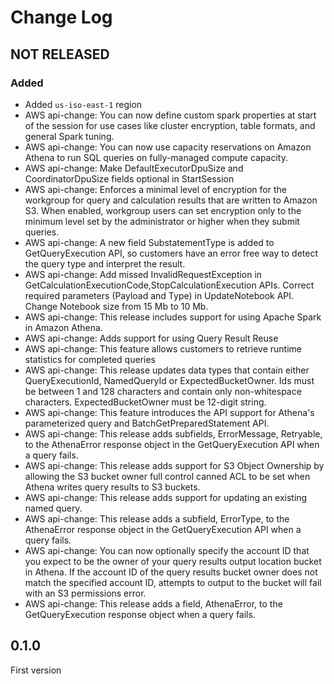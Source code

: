 # Change Log

## NOT RELEASED

### Added

- Added `us-iso-east-1` region
- AWS api-change: You can now define custom spark properties at start of the session for use cases like cluster encryption, table formats, and general Spark tuning.
- AWS api-change: You can now use capacity reservations on Amazon Athena to run SQL queries on fully-managed compute capacity.
- AWS api-change: Make DefaultExecutorDpuSize and CoordinatorDpuSize fields optional in StartSession
- AWS api-change: Enforces a minimal level of encryption for the workgroup for query and calculation results that are written to Amazon S3. When enabled, workgroup users can set encryption only to the minimum level set by the administrator or higher when they submit queries.
- AWS api-change: A new field SubstatementType is added to GetQueryExecution API, so customers have an error free way to detect the query type and interpret the result.
- AWS api-change: Add missed InvalidRequestException in GetCalculationExecutionCode,StopCalculationExecution APIs. Correct required parameters (Payload and Type) in UpdateNotebook API. Change Notebook size from 15 Mb to 10 Mb.
- AWS api-change: This release includes support for using Apache Spark in Amazon Athena.
- AWS api-change: Adds support for using Query Result Reuse
- AWS api-change: This feature allows customers to retrieve runtime statistics for completed queries
- AWS api-change: This release updates data types that contain either QueryExecutionId, NamedQueryId or ExpectedBucketOwner. Ids must be between 1 and 128 characters and contain only non-whitespace characters. ExpectedBucketOwner must be 12-digit string.
- AWS api-change: This feature introduces the API support for Athena's parameterized query and BatchGetPreparedStatement API.
- AWS api-change: This release adds subfields, ErrorMessage, Retryable, to the AthenaError response object in the GetQueryExecution API when a query fails.
- AWS api-change: This release adds support for S3 Object Ownership by allowing the S3 bucket owner full control canned ACL to be set when Athena writes query results to S3 buckets.
- AWS api-change: This release adds support for updating an existing named query.
- AWS api-change: This release adds a subfield, ErrorType, to the AthenaError response object in the GetQueryExecution API when a query fails.
- AWS api-change: You can now optionally specify the account ID that you expect to be the owner of your query results output location bucket in Athena. If the account ID of the query results bucket owner does not match the specified account ID, attempts to output to the bucket will fail with an S3 permissions error.
- AWS api-change: This release adds a field, AthenaError, to the GetQueryExecution response object when a query fails.

## 0.1.0

First version
